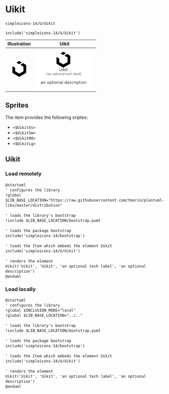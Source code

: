 # Uikit


```text
simpleicons-14/U/Uikit
```

```text
include('simpleicons-14/U/Uikit')
```



| Illustration | Uikit |
| :---: | :---: |
| ![illustration for Illustration](../../simpleicons-14/U/Uikit.png) | ![illustration for Uikit](../../simpleicons-14/U/Uikit.Local.png) |



## Sprites
The item provides the following sriptes:

- `<$UikitXs>`
- `<$UikitSm>`
- `<$UikitMd>`
- `<$UikitLg>`





## Uikit

### Load remotely
```plantuml
@startuml
' configures the library
!global $LIB_BASE_LOCATION="https://raw.githubusercontent.com/tmorin/plantuml-libs/master/distribution"

' loads the library's bootstrap
!include $LIB_BASE_LOCATION/bootstrap.puml

' loads the package bootstrap
include('simpleicons-14/bootstrap')

' loads the Item which embeds the element Uikit
include('simpleicons-14/U/Uikit')

' renders the element
Uikit('Uikit', 'Uikit', 'an optional tech label', 'an optional description')
@enduml
```

### Load locally
```plantuml
@startuml
' configures the library
!global $INCLUSION_MODE="local"
!global $LIB_BASE_LOCATION="../.."

' loads the library's bootstrap
!include $LIB_BASE_LOCATION/bootstrap.puml

' loads the package bootstrap
include('simpleicons-14/bootstrap')

' loads the Item which embeds the element Uikit
include('simpleicons-14/U/Uikit')

' renders the element
Uikit('Uikit', 'Uikit', 'an optional tech label', 'an optional description')
@enduml
```

